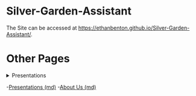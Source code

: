 # Silver-Garden-Assistant

 The Site can be accessed at 
 <https://ethanbenton.github.io/Silver-Garden-Assistant/>.

 # Other Pages

    

<details>
  <summary>Presentations</summary>

  Feasibility(<https://ethanbenton.github.io/Silver-Garden-Assistant/>)

</details>

  -[Presentations (md)](presentations)
  -[About Us (md)](about_us)
